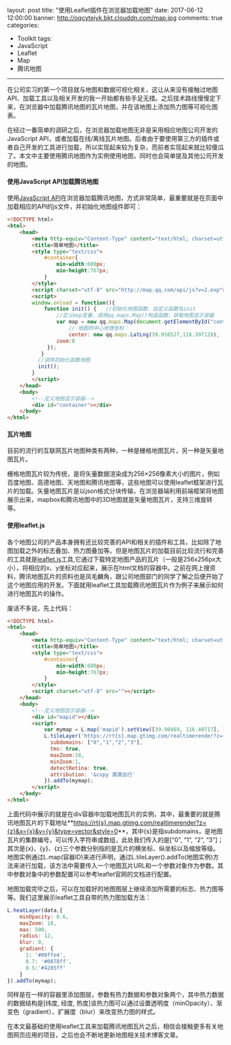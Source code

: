layout: post
title: "使用Leaflet插件在浏览器加载地图"
date: 2017-06-12 12:00:00
banner: http://oqcytejyk.bkt.clouddn.com/map.jpg
comments: true
categories: 
- Toolkit
tags:
- JavaScript
- Leaflet
- Map
- 腾讯地图
---

在公司实习的第一个项目就与地图和数据可视化相关，这让从来没有接触过地图API、加载工具以及相关开发的我一开始都有些手足无措。之后技术路线慢慢定下来，在浏览器中加载腾讯地图的瓦片地图，并在该地图上添加热力图等可视化图表。

在经过一番简单的调研之后，在浏览器加载地图无非是采用相应地图公司开发的JavaScript API，或者加载在线/离线瓦片地图。后者由于要使用第三方的插件或者自己开发的工具进行加载，所以实现起来较为复杂，而前者实现起来就比较傻瓜了。本文中主要使用腾讯地图作为实例使用地图，同时也会简单提及其他公司开发的地图。

<!-- more -->

#### 使用JavaScript API加载腾讯地图

使用[JavaScript API](http://lbs.qq.com/javascript_v2/index.html)在浏览器加载腾讯地图，方式非常简单，最重要就是在页面中加载相应的API的js文件，并初始化地图组件即可：

```html
<!DOCTYPE html>
<html>
	<head>
		<meta http-equiv="Content-Type" content="text/html; charset=utf-8">
		<title>简单地图</title>
		<style type="text/css">
			#container{
			    min-width:600px;
			    min-height:767px;
			}
		</style>
		<script charset="utf-8" src="http://map.qq.com/api/js?v=2.exp"></script>
		<script>
		window.onload = function(){
			function init() {	//初始化地图函数，自定义函数名init
		        //定义map变量，调用qq.maps.Map()构造函数，获取地图显示容器
		    	var map = new qq.maps.Map(document.getElementById("container"), {
             		// 地图的中心地理坐标：
             		center: new qq.maps.LatLng(39.916527,116.397128),
              	zoom:8                                                 
             });
		   }
	      //调用初始化函数地图
	      init();
		}
		</script>
	</head>
	<body>
		<!--定义地图显示容器-->
		<div id="container"></div>
	</body>
</html>
```

#### 瓦片地图

目前的流行的互联网瓦片地图种类有两种，一种是栅格地图瓦片，另一种是矢量地图瓦片。

栅格地图瓦片较为传统，是将矢量数据渲染成为256×256像素大小的图片，例如百度地图、高德地图、天地图和腾讯地图等，这些地图可以使用leaflet框架进行瓦片的加载。矢量地图瓦片是以json格式分块传输，在浏览器端利用前端框架将地图展示出来，mapbox和腾讯地图中的3D地图就是矢量地图瓦片，支持三维旋转等。

#### 使用leaflet.js

各个地图公司的产品本身拥有还比较完善的API和相关的插件和工具，比如除了地图加载之外的标志叠加、热力图叠加等。但是地图瓦片的加载目前比较流行和完善的工具就是[leaflet.js](http://leafletjs.com/)工具,它通过下载特定地图产品的瓦片（一般是256x256px大小），将相应的x、y坐标对应起来，展示在html文档的容器中。之前在网上搜资料，腾讯地图瓦片的资料也是凤毛麟角，跟公司地图部门的同学了解之后便开始了这个地图应用的开发。下面就用leaflet工具加载腾讯地图瓦片作为例子来展示如何进行地图瓦片的操作。

废话不多说，先上代码：

```html
<!DOCTYPE html>
<html>
	<head>
		<meta http-equiv="Content-Type" content="text/html; charset=utf-8">
		<title>简单地图</title>
		<style type="text/css">
			#container{
			    min-width:600px;
			    min-height:767px;
			}
		</style>
		<script charset="utf-8" src=""></script>
	</head>
	<body>
		<!--定义地图显示容器-->
		<div id="mapid"></div>
		<script>
			var mymap = L.map('mapid').setView([39.90469, 116.40717], 12);
			L.tileLayer('https://rt{s}.map.gtimg.com/realtimerender?z={z}&x={x}&y={y}&type=vector&style=0', {
	          subdomains: ["0","1","2","3"],
	          tms: true,
	          maxZoom:18,
	          minZoom:1,
	          detectRetina: true,
	          attribution: '&copy 滴滴出行'
	   		}).addTo(mymap);
		</script>
	</body>
</html>
```

上面代码中展示的就是在div容器中加载地图瓦片的实例，其中，最重要的就是腾讯地图瓦片的下载地址**[https://rt{s}.map.gtimg.com/realtimerender?z={z}&x={x}&y={y}&type=vector&style=0](https://rt{s}.map.gtimg.com/realtimerender?z={z}&x={x}&y={y}&type=vector&style=0)**，其中{s}是指subdomains，是地图瓦片的集群编号，可以传入字符串或数组，此处我们传入的是[“0”, “1”, “2”, “3”]；其次是{x}、{y}、{z}三个参数分别指的是瓦片的横坐标、纵坐标以及缩放等级。地图实例通过L.map(容器ID)来进行声明，通过L.tileLayer().addTo(地图实例)方法来进行加载，该方法中需要传入一个地图瓦片URL和一个参数对象作为参数。其中参数对象中的参数配置可以参考leaflet官网的文档进行配置。

地图加载完毕之后，可以在加载好的地图图层上继续添加所需要的标志、热力图等等。我们这里展示leaflet工具自带的热力图加载方法：

```javascript
L.heatLayer(data,{
	minOpacity: 0.6,
	maxZoom: 18,
	max: 500,
	radius: 12,
	blur: 0,
	gradient: {
	  1: '#00ffe4', 
	  0.7: '#0078ff', 
	  0.5:'#4285ff'
	}
}).addTo(mymap);
```

同样是在一样的容器里添加图层，参数有热力数据和参数对象两个，其中热力数据的数据结构是[纬度, 经度, 热度]该热力图可以通过设置透明度（minOpacity）、渐变色（gradient）、扩展度（blur）来改变热力图的样式。

在本文最基础的使用leaflet工具来加载腾讯地图瓦片之后，相信会接触更多有关地图网页应用的项目，之后也会不断地更新地图相关技术博客文章。